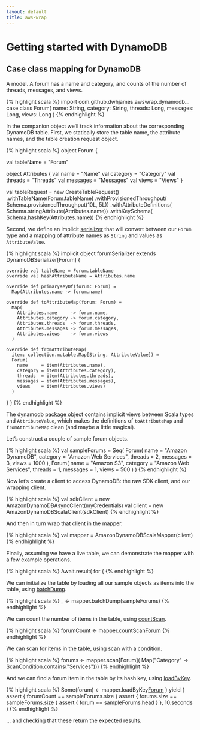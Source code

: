 ```yaml
---
layout: default
title: aws-wrap
---
```


# Getting started with DynamoDB

## Case class mapping for DynamoDB

A model. A forum has a name and category, and counts of the number of threads,
messages, and views.

{% highlight scala %}
import com.github.dwhjames.awswrap.dynamodb._
case class Forum(
    name:     String,
    category: String,
    threads:  Long,
    messages: Long,
    views:    Long
)
{% endhighlight %}

In the companion object we’ll track information about the corresponding
DynamoDB table. First, we statically store the table name, the attribute
names, and the table creation request object.

{% highlight scala %}
object Forum {

  val tableName = "Forum"

  object Attributes {
    val name     = "Name"
    val category = "Category"
    val threads  = "Threads"
    val messages = "Messages"
    val views    = "Views"
  }

  val tableRequest =
    new CreateTableRequest()
      .withTableName(Forum.tableName)
      .withProvisionedThroughput(
        Schema.provisionedThroughput(10L, 5L))
      .withAttributeDefinitions(
        Schema.stringAttribute(Attributes.name))
      .withKeySchema(
        Schema.hashKey(Attributes.name))
{% endhighlight %}

Second, we define an implicit [serializer]({{site.baseurl}}/api/v{{site.latestrelease}}/index.html#com.github.dwhjames.awswrap.dynamodb.DynamoDBSerializer)
that will convert between our `Forum` type and a mapping of attribute names as
`String` and values as `AttributeValue`.

{% highlight scala %}
  implicit object forumSerializer
    extends DynamoDBSerializer[Forum] {

    override val tableName = Forum.tableName
    override val hashAttributeName = Attributes.name

    override def primaryKeyOf(forum: Forum) =
      Map(Attributes.name -> forum.name)

    override def toAttributeMap(forum: Forum) =
      Map(
        Attributes.name     -> forum.name,
        Attributes.category -> forum.category,
        Attributes.threads  -> forum.threads,
        Attributes.messages -> forum.messages,
        Attributes.views    -> forum.views
      )

    override def fromAttributeMap(
      item: collection.mutable.Map[String, AttributeValue]) =
      Forum(
        name     = item(Attributes.name),
        category = item(Attributes.category),
        threads  = item(Attributes.threads),
        messages = item(Attributes.messages),
        views    = item(Attributes.views)
      )
  }
}
{% endhighlight %}

The dynamodb [package object]({{site.baseurl}}/api/v{{site.latestrelease}}/index.html#com.github.dwhjames.awswrap.dynamodb.package)
contains implicit views between Scala types and `AttributeValue`, which makes
the definitions of `toAttributeMap` and `fromAttributeMap` clean (and maybe a
little magical).

Let’s construct a couple of sample forum objects.

{% highlight scala %}
val sampleForums = Seq(
    Forum(
      name     = "Amazon DynamoDB",
      category = "Amazon Web Services",
      threads  = 2,
      messages = 3,
      views    = 1000
    ),
    Forum(
      name     = "Amazon S3",
      category = "Amazon Web Services",
      threads  = 1,
      messages = 1,
      views    = 500
    )
  )
{% endhighlight %}

Now let’s create a client to access DynamoDB: the raw SDK client, and our
wrapping client.

{% highlight scala %}
val sdkClient = new AmazonDynamoDBAsyncClient(myCredentials)
val client    = new AmazonDynamoDBScalaClient(sdkClient)
{% endhighlight %}

And then in turn wrap that client in the mapper.

{% highlight scala %}
val mapper = AmazonDynamoDBScalaMapper(client)
{% endhighlight %}

Finally, assuming we have a live table, we can demonstrate the mapper with a
few example operations.

{% highlight scala %}
Await.result(
  for {
{% endhighlight %}

We can initialize the table by loading all our sample objects as items into the
table, using [batchDump]({{site.baseurl}}/api/v{{site.latestrelease}}/index.html#com.github.dwhjames.awswrap.dynamodb.AmazonDynamoDBScalaMapper).

{% highlight scala %}
    _ <- mapper.batchDump(sampleForums)
{% endhighlight %}

We can count the number of items in the table, using [countScan]({{site.baseurl}}/api/v{{site.latestrelease}}/index.html#com.github.dwhjames.awswrap.dynamodb.AmazonDynamoDBScalaMapper).

{% highlight scala %}
    forumCount <- mapper.countScan[Forum]()
{% endhighlight %}

We can scan for items in the table, using [scan]({{site.baseurl}}/api/v{{site.latestrelease}}/index.html#com.github.dwhjames.awswrap.dynamodb.AmazonDynamoDBScalaMapper) with a condition.

{% highlight scala %}
    forums <- mapper.scan[Forum](
                Map("Category" ->
                      ScanCondition.contains("Services")))
{% endhighlight %}

And we can find a forum item in the table by its hash key, using [loadByKey]({{site.baseurl}}/api/v{{site.latestrelease}}/index.html#com.github.dwhjames.awswrap.dynamodb.AmazonDynamoDBScalaMapper).

{% highlight scala %}
    Some(forum) <- mapper.loadByKey[Forum](sampleForums.head.name)
  } yield {
    assert {
      forumCount == sampleForums.size
    }
    assert {
      forums.size == sampleForums.size
    }
    assert {
      forum == sampleForums.head
    }
  },
  10.seconds
)
{% endhighlight %}

… and checking that these return the expected results.
